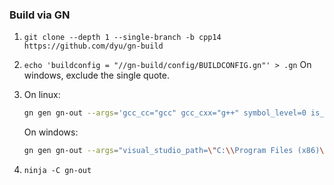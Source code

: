 ### Build via GN
1. `git clone --depth 1 --single-branch -b cpp14 https://github.com/dyu/gn-build`

2. `echo 'buildconfig = "//gn-build/config/BUILDCONFIG.gn"' > .gn`
   On windows, exclude the single quote.

3. On linux:
   ```sh
   gn gen gn-out --args='gcc_cc="gcc" gcc_cxx="g++" symbol_level=0 is_debug=false is_clang=false is_official_build=true'
   ```
   On windows:
   ```sh
   gn gen gn-out --args="visual_studio_path=\"C:\\Program Files (x86)\\Microsoft Visual Studio 14.0\" visual_studio_version=\"2015\" symbol_level=0 is_debug=false is_clang=false is_official_build=true"
   ```

4. `ninja -C gn-out`
